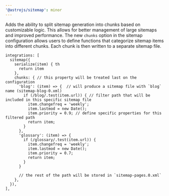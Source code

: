 ```yaml
---
'@astrojs/sitemap': minor
---
```


Adds the ability to split sitemap generation into chunks based on customizable logic. This allows for better management of large sitemaps and improved performance. The new `chunks` option in the sitemap configuration allows users to define functions that categorize sitemap items into different chunks. Each chunk is then written to a separate sitemap file. 

```
integrations: [
  sitemap({
    serialize(item) { th
      return item
    },
    chunks: { // this property will be treated last on the configuration
      'blog': (item) => {  // will produce a sitemap file with `blog` name (sitemap-blog-0.xml)
        if (/blog/.test(item.url)) { // filter path that will be included in this specific sitemap file 
          item.changefreq = 'weekly';
          item.lastmod = new Date();
          item.priority = 0.9; // define specific properties for this filtered path
          return item;
        }
      },
      'glossary': (item) => {
        if (/glossary/.test(item.url)) {
          item.changefreq = 'weekly';
          item.lastmod = new Date();
          item.priority = 0.7;
          return item;
        }
      }

      // the rest of the path will be stored in `sitemap-pages.0.xml`
    },
  }),
],

  ```

